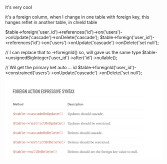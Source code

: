 It's very cool

it's a foreign column, when I change in one table with foreign key, this hanges reflet in another table, in chield table

$table->foreign('user_id')->references('id')->on('users')->onUpdate('cascade')->onDelete('cascade');
$table->foreign('user_id')->references('id')->on('users')->onUpdate('cascade')->onDelete('set null');


// I can replace that to ->foreignId() so, will gave us the same type
$table->unsignedBigInteger('user_id')->after('id')->nullable();



// Wil get the primary ket auto ... id
$table->foreignId('user_id')->constrained('users')->onUpdate('cascade')->onDelete('set null');


<img src="./imgs/migration3.png" />